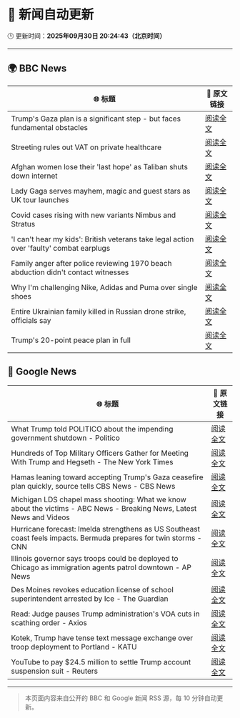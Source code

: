 # 🧠 新闻自动更新

🕒 更新时间：**2025年09月30日 20:24:43（北京时间）**

---

## 🌍 BBC News

| 🌐 标题 | 🔗 原文链接 |
|--------|-------------|
| Trump's Gaza plan is a significant step - but faces fundamental obstacles | [阅读全文](https://www.bbc.com/news/articles/cy4r1xjy90ko?at_medium=RSS&at_campaign=rss) |
| Streeting rules out VAT on private healthcare | [阅读全文](https://www.bbc.com/news/articles/c0knr2dmn4mo?at_medium=RSS&at_campaign=rss) |
| Afghan women lose their 'last hope' as Taliban shuts down internet | [阅读全文](https://www.bbc.com/news/articles/c98dmq03n92o?at_medium=RSS&at_campaign=rss) |
| Lady Gaga serves mayhem, magic and guest stars as UK tour launches | [阅读全文](https://www.bbc.com/news/articles/cn829pjr2mpo?at_medium=RSS&at_campaign=rss) |
| Covid cases rising with new variants Nimbus and Stratus | [阅读全文](https://www.bbc.com/news/articles/c3rv3y9jnryo?at_medium=RSS&at_campaign=rss) |
| 'I can't hear my kids': British veterans take legal action over 'faulty' combat earplugs | [阅读全文](https://www.bbc.com/news/articles/ce84e4egp38o?at_medium=RSS&at_campaign=rss) |
| Family anger after police reviewing 1970 beach abduction didn't contact witnesses | [阅读全文](https://www.bbc.com/news/articles/c1ed4g1q52no?at_medium=RSS&at_campaign=rss) |
| Why I'm challenging Nike, Adidas and Puma over single shoes | [阅读全文](https://www.bbc.com/news/articles/cewnje717rqo?at_medium=RSS&at_campaign=rss) |
| Entire Ukrainian family killed in Russian drone strike, officials say | [阅读全文](https://www.bbc.com/news/articles/cdxqdpgznzeo?at_medium=RSS&at_campaign=rss) |
| Trump's 20-point peace plan in full | [阅读全文](https://www.bbc.com/news/articles/c70155nked7o?at_medium=RSS&at_campaign=rss) |

## 📰 Google News

| 🌐 标题 | 🔗 原文链接 |
|--------|-------------|
| What Trump told POLITICO about the impending government shutdown - Politico | [阅读全文](https://news.google.com/rss/articles/CBMitAFBVV95cUxOX2VWRVpTNGJxNUlzNWc2Z3g1amxfQS1aRnNRb2V6UERvQTV3b285RlMwQmNuVzB4QloxQ1RsVFJjTDk2blBpYk9ERE51ZXBMN0xFNTlyUE1LTHBXSnNpUm1kOU14ZkRDaVM2LU9qcnlQYTVqYWJEcnU1NjA2akxkUXY1YWQ0RWxKeG1KaWxuYzRER1Q1YjA4SER4RlFJS3plUWtBbVcxV1h2S1JQVjVfTXBaU3c?oc=5) |
| Hundreds of Top Military Officers Gather for Meeting With Trump and Hegseth - The New York Times | [阅读全文](https://news.google.com/rss/articles/CBMiiwFBVV95cUxPZHZHVFluUEwtUDNXU0p4eHdRb3RRYWc0TW9MOW9xU0I0QlVqUC1rX3U5UEp6OGEzUDFVYkMxZkdGTlZfeDhhLUJENzA5YnFYcGhydjBXT1RoNWQtQWlkNFVHZWl2QUtGYjhva0pFS0NqaFFHc3MtYlBSX25HUzZVNnpwalZEQWh4NG9J?oc=5) |
| Hamas leaning toward accepting Trump's Gaza ceasefire plan quickly, source tells CBS News - CBS News | [阅读全文](https://news.google.com/rss/articles/CBMimwFBVV95cUxNc0tTU2NDTjRJZ01GcEQ0Tm9YaWV4MnlKa3lUQnhueEVLSlk3SkxoVzlaVmhoSmZIMHBKaUVEdE5VYlVzejFvNnM3eF9ueHktTDVvV1VHNi1wWnA5MEdMVS1IMmdxZDhBZzRuMVVrb3Q0VTlTVFFweFJEaWd3SEtlSll4VHlBMHJxcjFnRUw4ZkI4SllvMlVMU3c2Z9IBoAFBVV95cUxNZzVxbjNBX3V4dHRvRU50VU14YTBHb3Y0S20tQ3gzY3RnUFIyQUVVd2hYY1BOaHhvaFl5LXJsc3RmdTA5RzcyMVF3LWppY1NBbmpLbUNrd0dESWdIYzdYOVExVThNbHJrX2F3bGg5STV2SUx6aUZIUDR1NVM5b0JORG9Na2V0ZFV5N1IzbnZYVG1NWHJQX0Jfb1lTX0FzQ2xJ?oc=5) |
| Michigan LDS chapel mass shooting: What we know about the victims - ABC News - Breaking News, Latest News and Videos | [阅读全文](https://news.google.com/rss/articles/CBMijwFBVV95cUxQZ1lqSVhIS2JkWnVJTk82QWpRMEVDdWpXaHF6VEFvVjNiZWtDWFlRR3VIR1NsUkFpUnRWaUUzRGM0N2ZxTEx2aG14dDJQVno3Uk9jT3dVT3RXQks3NGpaTXRvTnR6LXczenhHaHdfa0JJaGVScktDUHRNM0JMUUpaTHdzSWFZNWdhWDZhbDdiMNIBlAFBVV95cUxQdzN5WENaeXZuY1RnZ1J6VFlxVDdfWGpJTnltcEZxY0FoREgteXVlZV9HckJEWUZua213RzFDZ0J6dGNoU2szTk83TkpSd0kwN1gtXzJqNFY5LUl1QlZ6VC1qeUUtZzY2ZlZ1S2dpTEktS083N0JFNzlxZ081RnA0cTRFTkoxdVdnY2RYeU5rN2JNbEJB?oc=5) |
| Hurricane forecast: Imelda strengthens as US Southeast coast feels impacts. Bermuda prepares for twin storms - CNN | [阅读全文](https://news.google.com/rss/articles/CBMingFBVV95cUxQYWV0RGJXNkpoOGNsQ0pyVHg5WVBsVzdBbnpkRFhCdGZJenh1M1E2LTlmRnFseENmTHRBUkpYZjh5Sm1FV044LU9Za19sYjE4TWpOOVRtaFZYY0J1ckFVdl9DaHptald6Z1J6YXR2bzRqbThvSDJuOVRKbkFJdkRySEVTS2w4UHpScThXSE9aMURlVzA0a3ptMTRhbndmQQ?oc=5) |
| Illinois governor says troops could be deployed to Chicago as immigration agents patrol downtown - AP News | [阅读全文](https://news.google.com/rss/articles/CBMirwFBVV95cUxNc0NnQ3VLY04tbzViYnU5dVdmRXVqVmo0VXFLcHk0R3EwS2tFeWF6SzFNdDdkTC1yMnE0WHdlbUQyRjFPSDhSSkJKYVp1enFjTzd0OXZndlJmbHNfVGY5WTJoWUp1aUNhcjVsSEE1aFZBbnpLcXRacTNxaTFhcUZyN004UDBZSkdSR1djdTFIejhuNm1CTzhDS29xdEdhOE4zN25mOWM2Zmk0TWdibXd3?oc=5) |
| Des Moines revokes education license of school superintendent arrested by Ice - The Guardian | [阅读全文](https://news.google.com/rss/articles/CBMiogFBVV95cUxNZVZ0bTQtcE5DaEctQTRmVk1TTHhGQjlfSXNqbkJacmNyR1RCWlIxejFVWVJNV1BiV0dZcWZJR0VtQkxPSjA4WS1PQVNEd0NkWlR1SjB2X3NCSm4xd3YzTE9NMHdzTlh4cTkyc1BOOWVBQzBVMVpGRjhpS0J1TTNEOWRFWmwxeDRaWENZT3JRNFMxMDRwN2VLWEhseDlNZVVIbnc?oc=5) |
| Read: Judge pauses Trump administration's VOA cuts in scathing order - Axios | [阅读全文](https://news.google.com/rss/articles/CBMiigFBVV95cUxNdV9zX0ptb3plcG5yUVBoR2F6VzNUZjdJVXI5dEcwVTVlb3c2bEcyTy1XRFFVdmZWRF8xX0tGcURCeVpTTTA3blVQSjlGQU9TcGxSckxWdFZuczRFYlNOa3RTLVF1SUk0eGp0MVdsbnNLcmgtQ2w2NXNmQ09TU0xSLXRFejJKTkg3SGc?oc=5) |
| Kotek, Trump have tense text message exchange over troop deployment to Portland - KATU | [阅读全文](https://news.google.com/rss/articles/CBMiqgFBVV95cUxQOGdVelpTWG5NV2NyYkh3MGszZXVObjVweHdUeU5kOXpJMmpnMmNWcFRnTWV3clBveDhMOG9CM0g2T2dxaUVjMUUtZ21IZm9XVFlnSkJjQ1RJM0RjLVFTYkdrQldXMzR5WV9WNU13SVYydTBZWk1vcGZMVUNHNUh4dmlmQzN6TmoxYVRiam5vRW1YNGZTRnNzN0N2T216LVl3SnF2TW54d1VKZw?oc=5) |
| YouTube to pay $24.5 million to settle Trump account suspension suit - Reuters | [阅读全文](https://news.google.com/rss/articles/CBMitwFBVV95cUxPMm85djRhaGdyQjFNVWlCMU9QV25yd2NLTEUtYlhBVi1GUUxpN0kxTGVhbXZpRUVWY08yYXdnVVp4bEp2TjZ5N3FUUXVCY3ByQUtBVlpEZEhlSXNnalNzblZXZS0yb09HRUhzc1Y0dTROM2JkTGg1Rlp1MmhCMGdhb1Y4QmNjbmdCd0Z0a3drMVJVWVBkS2NCbjFqV3hLcmV6RWk3cHZVaWZFc21lVDFtZF9lZEZiM2M?oc=5) |

---
> 本页面内容来自公开的 BBC 和 Google 新闻 RSS 源，每 10 分钟自动更新。
